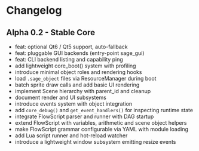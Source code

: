 # Changelog

## Alpha 0.2 - Stable Core
- feat: optional Qt6 / Qt5 support, auto-fallback
- feat: pluggable GUI backends (entry-point sage_gui)
- feat: CLI backend listing and capability ping
- add lightweight core_boot() system with profiling
- introduce minimal object roles and rendering hooks
- load `.sage_object` files via ResourceManager during boot
- batch sprite draw calls and add basic UI rendering
- implement Scene hierarchy with parent_id and cleanup
- document render and UI subsystems
- introduce events system with object integration
- add `core_debug()` and `get_event_handlers()` for inspecting runtime state
- integrate FlowScript parser and runner with DAG startup
- extend FlowScript with variables, arithmetic and scene object helpers
- make FlowScript grammar configurable via YAML with module loading
- add Lua script runner and hot-reload watcher
- introduce a lightweight window subsystem emitting resize events
